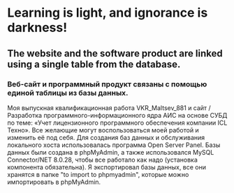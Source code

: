 # Learning is light, and ignorance is darkness!
## The website and the software product are linked using a single table from the database.
### Веб-сайт и программный продукт связаны с помощью единой таблицы из базы данных.
Моя выпускная квалификационная работа VKR_Maltsev_881 и сайт / Разработка программного-информационного ядра АИС на основе СУБД по теме: «Учет лицензионного программного обеспечения компании ICL Техно». Все желающие могут воспользоваться моей работой и изменить её под себя. Для создания баз данных и обслуживания локального хоста использовалась программа Open Server Panel. Базы данных были создана в phpMyAdmin, а также использовался MySQL Connector/NET 8.0.28, чтобы все работало как надо (установка компонента обязательна). Я экспортировал базы данных, все они хранятся в папке "to import to phpmyadmin", которые можно импортировать в phpMyAdmin.
